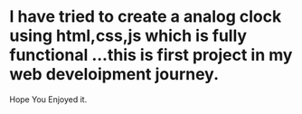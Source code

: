 # I have tried to create a analog clock using html,css,js which is fully functional ...this is first project in my web develoipment journey.
Hope You Enjoyed it.
